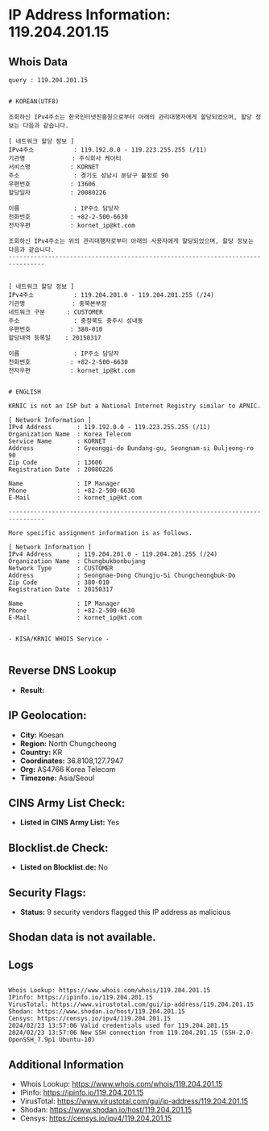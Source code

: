 # IP Address Information: 119.204.201.15

## Whois Data
```
query : 119.204.201.15


# KOREAN(UTF8)

조회하신 IPv4주소는 한국인터넷진흥원으로부터 아래의 관리대행자에게 할당되었으며, 할당 정보는 다음과 같습니다.

[ 네트워크 할당 정보 ]
IPv4주소           : 119.192.0.0 - 119.223.255.255 (/11)
기관명             : 주식회사 케이티
서비스명           : KORNET
주소               : 경기도 성남시 분당구 불정로 90
우편번호           : 13606
할당일자           : 20080226

이름               : IP주소 담당자
전화번호           : +82-2-500-6630
전자우편           : kornet_ip@kt.com

조회하신 IPv4주소는 위의 관리대행자로부터 아래의 사용자에게 할당되었으며, 할당 정보는 다음과 같습니다.
--------------------------------------------------------------------------------


[ 네트워크 할당 정보 ]
IPv4주소           : 119.204.201.0 - 119.204.201.255 (/24)
기관명             : 충북본부장
네트워크 구분      : CUSTOMER
주소               : 충청북도 충주시 성내동
우편번호           : 380-010
할당내역 등록일    : 20150317

이름               : IP주소 담당자
전화번호           : +82-2-500-6630
전자우편           : kornet_ip@kt.com


# ENGLISH

KRNIC is not an ISP but a National Internet Registry similar to APNIC.

[ Network Information ]
IPv4 Address       : 119.192.0.0 - 119.223.255.255 (/11)
Organization Name  : Korea Telecom
Service Name       : KORNET
Address            : Gyeonggi-do Bundang-gu, Seongnam-si Buljeong-ro 90
Zip Code           : 13606
Registration Date  : 20080226

Name               : IP Manager
Phone              : +82-2-500-6630
E-Mail             : kornet_ip@kt.com

--------------------------------------------------------------------------------

More specific assignment information is as follows.

[ Network Information ]
IPv4 Address       : 119.204.201.0 - 119.204.201.255 (/24)
Organization Name  : Chungbukbonbujang
Network Type       : CUSTOMER
Address            : Seongnae-Dong Chungju-Si Chungcheongbuk-Do
Zip Code           : 380-010
Registration Date  : 20150317

Name               : IP Manager
Phone              : +82-2-500-6630
E-Mail             : kornet_ip@kt.com


- KISA/KRNIC WHOIS Service -


```
## Reverse DNS Lookup
- **Result:** 

## IP Geolocation:
- **City:** Koesan
- **Region:** North Chungcheong
- **Country:** KR
- **Coordinates:** 36.8108,127.7947
- **Org:** AS4766 Korea Telecom
- **Timezone:** Asia/Seoul

## CINS Army List Check:
- **Listed in CINS Army List:** 
Yes

## Blocklist.de Check:
- **Listed on Blocklist.de:** 
No

## Security Flags:
- **Status:** 9 security vendors flagged this IP address as malicious

## Shodan data is not available.

## Logs
```

Whois Lookup: https://www.whois.com/whois/119.204.201.15
IPinfo: https://ipinfo.io/119.204.201.15
VirusTotal: https://www.virustotal.com/gui/ip-address/119.204.201.15
Shodan: https://www.shodan.io/host/119.204.201.15
Censys: https://censys.io/ipv4/119.204.201.15
2024/02/23 13:57:06 Valid credentials used for 119.204.201.15
2024/02/23 13:57:06 New SSH connection from 119.204.201.15 (SSH-2.0-OpenSSH_7.9p1 Ubuntu-10)

```
## Additional Information
- Whois Lookup: https://www.whois.com/whois/119.204.201.15
- IPinfo: https://ipinfo.io/119.204.201.15
- VirusTotal: https://www.virustotal.com/gui/ip-address/119.204.201.15
- Shodan: https://www.shodan.io/host/119.204.201.15
- Censys: https://censys.io/ipv4/119.204.201.15


